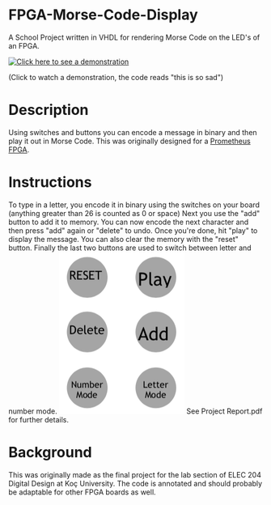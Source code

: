 # FPGA-Morse-Code-Display
A School Project written in VHDL for rendering Morse Code on the LED's of an FPGA.

[![Click here to see a demonstration](https://cdn-b-east.streamable.com/image/2opzx_1.jpg?token=WOIzrBknnISiWQjM6lYBHQ&expires=1583454900)](https://streamable.com/2opzx "Demonstration")

(Click to watch a demonstration, the code reads "this is so sad")

# Description

Using switches and buttons you can encode a message in binary and then play it out in Morse Code. This was originally designed for a [Prometheus FPGA](https://www.isabekov.pro/prometheus-fpga/).

# Instructions 

To type in a letter, you encode it in binary using the switches on your board (anything greater than 26 is counted as 0 or space)
Next you use the "add" button to add it to memory. You can now encode the next character and then press "add" again or "delete" to undo. Once you're done, hit "play" to display the message. You can also clear the memory with the "reset" button. Finally the last two buttons are used to switch between letter and number mode.
![Button bindings](https://github.com/madprogramer/FPGA-Morse-Code-Display/blob/master/ButtonMapping.png "Button Mapping") See Project Report.pdf for further details.

# Background

This was originally made as the final project for the lab section of ELEC 204 Digital Design at Koç University. The code is annotated and should probably be adaptable for other FPGA boards as well.

